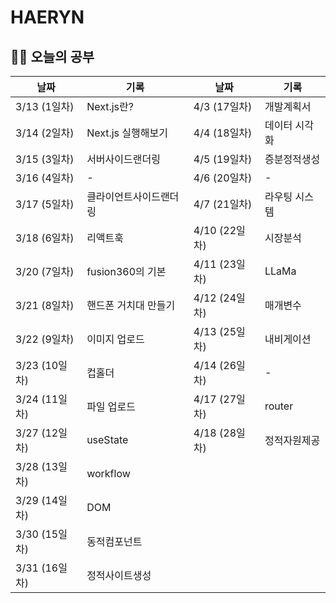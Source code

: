 # HAERYN
<h2>✍🏻 오늘의 공부</h2>

| 날짜         | 기록 | 날짜         | 기록 |
|------------ | -- |------------ | -- |
| 3/13 (1일차) | Next.js란? | 4/3 (17일차) | 개발계획서 |
| 3/14 (2일차) | Next.js 실행해보기 | 4/4 (18일차) | 데이터 시각화 |
| 3/15 (3일차) | 서버사이드랜더링 | 4/5 (19일차) | 증분정적생성 |
| 3/16 (4일차) | - | 4/6 (20일차) | - |
| 3/17 (5일차) | 클라이언트사이드랜더링 | 4/7 (21일차) | 라우팅 시스템 |
| 3/18 (6일차) | 리액트훅 | 4/10 (22일차) | 시장분석 |
| 3/20 (7일차) | fusion360의 기본 | 4/11 (23일차) | LLaMa |
| 3/21 (8일차) | 핸드폰 거치대 만들기 | 4/12 (24일차) | 매개변수 |
| 3/22 (9일차) | 이미지 업로드 | 4/13 (25일차) | 내비게이션 |
| 3/23 (10일차) | 컵홀더 | 4/14 (26일차) | - |
| 3/24 (11일차) | 파일 업로드 | 4/17 (27일차) | router |
| 3/27 (12일차) | useState | 4/18 (28일차) | 정적자원제공 |
| 3/28 (13일차) | workflow |         |  |
| 3/29 (14일차) | DOM |         |  |
| 3/30 (15일차) | 동적컴포넌트 |         |  |
| 3/31 (16일차) | 정적사이트생성 |         |  |
